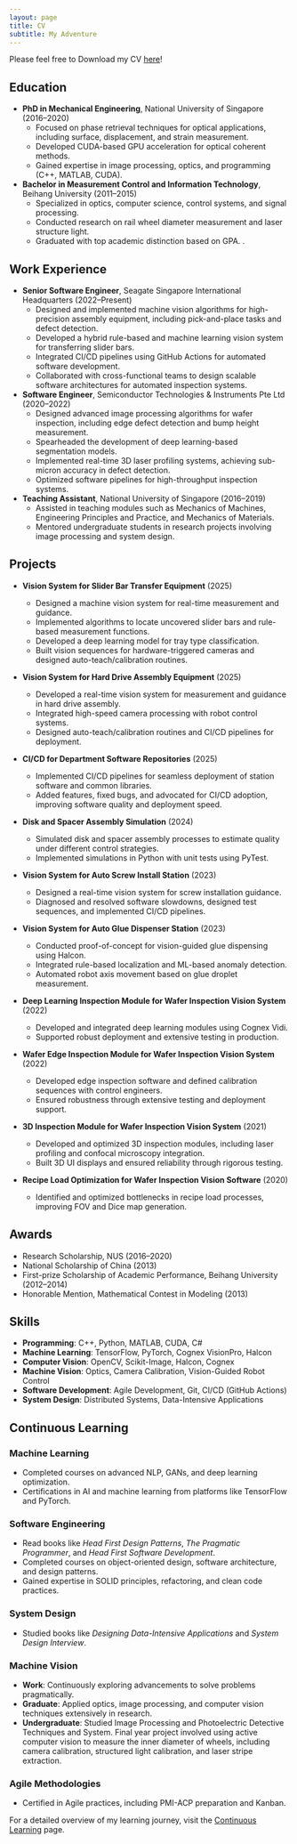 ```yaml
---
layout: page
title: CV
subtitle: My Adventure
---
```


Please feel free to Download my CV [here](/files/cv_complex.pdf)!

## Education

- **PhD in Mechanical Engineering**, National University of Singapore (2016–2020)
  - Focused on phase retrieval techniques for optical applications, including surface, displacement, and strain measurement.
  - Developed CUDA-based GPU acceleration for optical coherent methods.
  - Gained expertise in image processing, optics, and programming (C++, MATLAB, CUDA).
- **Bachelor in Measurement Control and Information Technology**, Beihang University (2011–2015)
  - Specialized in optics, computer science, control systems, and signal processing.
  - Conducted research on rail wheel diameter measurement and laser structure light.
  - Graduated with top academic distinction based on GPA.
.

## Work Experience

- **Senior Software Engineer**, Seagate Singapore International Headquarters (2022–Present)
  - Designed and implemented machine vision algorithms for high-precision assembly equipment, including pick-and-place tasks and defect detection.
  - Developed a hybrid rule-based and machine learning vision system for transferring slider bars.
  - Integrated CI/CD pipelines using GitHub Actions for automated software development.
  - Collaborated with cross-functional teams to design scalable software architectures for automated inspection systems.
- **Software Engineer**, Semiconductor Technologies & Instruments Pte Ltd (2020–2022)
  - Designed advanced image processing algorithms for wafer inspection, including edge defect detection and bump height measurement.
  - Spearheaded the development of deep learning-based segmentation models.
  - Implemented real-time 3D laser profiling systems, achieving sub-micron accuracy in defect detection.
  - Optimized software pipelines for high-throughput inspection systems.
- **Teaching Assistant**, National University of Singapore (2016–2019)
  - Assisted in teaching modules such as Mechanics of Machines, Engineering Principles and Practice, and Mechanics of Materials.
  - Mentored undergraduate students in research projects involving image processing and system design.

## Projects

- **Vision System for Slider Bar Transfer Equipment** (2025)
  - Designed a machine vision system for real-time measurement and guidance.
  - Implemented algorithms to locate uncovered slider bars and rule-based measurement functions.
  - Developed a deep learning model for tray type classification.
  - Built vision sequences for hardware-triggered cameras and designed auto-teach/calibration routines.

- **Vision System for Hard Drive Assembly Equipment** (2025)
  - Developed a real-time vision system for measurement and guidance in hard drive assembly.
  - Integrated high-speed camera processing with robot control systems.
  - Designed auto-teach/calibration routines and CI/CD pipelines for deployment.

- **CI/CD for Department Software Repositories** (2025)
  - Implemented CI/CD pipelines for seamless deployment of station software and common libraries.
  - Added features, fixed bugs, and advocated for CI/CD adoption, improving software quality and deployment speed.

- **Disk and Spacer Assembly Simulation** (2024)
  - Simulated disk and spacer assembly processes to estimate quality under different control strategies.
  - Implemented simulations in Python with unit tests using PyTest.

- **Vision System for Auto Screw Install Station** (2023)
  - Designed a real-time vision system for screw installation guidance.
  - Diagnosed and resolved software slowdowns, designed test sequences, and implemented CI/CD pipelines.

- **Vision System for Auto Glue Dispenser Station** (2023)
  - Conducted proof-of-concept for vision-guided glue dispensing using Halcon.
  - Integrated rule-based localization and ML-based anomaly detection.
  - Automated robot axis movement based on glue droplet measurement.

- **Deep Learning Inspection Module for Wafer Inspection Vision System** (2022)
  - Developed and integrated deep learning modules using Cognex Vidi.
  - Supported robust deployment and extensive testing in production.

- **Wafer Edge Inspection Module for Wafer Inspection Vision System** (2022)
  - Developed edge inspection software and defined calibration sequences with control engineers.
  - Ensured robustness through extensive testing and deployment support.

- **3D Inspection Module for Wafer Inspection Vision System** (2021)
  - Developed and optimized 3D inspection modules, including laser profiling and confocal microscopy integration.
  - Built 3D UI displays and ensured reliability through rigorous testing.

- **Recipe Load Optimization for Wafer Inspection Vision Software** (2020)
  - Identified and optimized bottlenecks in recipe load processes, improving FOV and Dice map generation.

## Awards

- Research Scholarship, NUS (2016–2020)
- National Scholarship of China (2013)
- First-prize Scholarship of Academic Performance, Beihang University (2012–2014)
- Honorable Mention, Mathematical Contest in Modeling (2013)

## Skills

- **Programming**: C++, Python, MATLAB, CUDA, C#
- **Machine Learning**: TensorFlow, PyTorch, Cognex VisionPro, Halcon
- **Computer Vision**: OpenCV, Scikit-Image, Halcon, Cognex
- **Machine Vision**: Optics, Camera Calibration, Vision-Guided Robot Control
- **Software Development**: Agile Development, Git, CI/CD (GitHub Actions)
- **System Design**: Distributed Systems, Data-Intensive Applications

## Continuous Learning

### Machine Learning
- Completed courses on advanced NLP, GANs, and deep learning optimization.
- Certifications in AI and machine learning from platforms like TensorFlow and PyTorch.

### Software Engineering
- Read books like *Head First Design Patterns*, *The Pragmatic Programmer*, and *Head First Software Development*.
- Completed courses on object-oriented design, software architecture, and design patterns.
- Gained expertise in SOLID principles, refactoring, and clean code practices.

### System Design
- Studied books like *Designing Data-Intensive Applications* and *System Design Interview*.

### Machine Vision
- **Work**: Continuously exploring advancements to solve problems pragmatically.
- **Graduate**: Applied optics, image processing, and computer vision techniques extensively in research.
- **Undergraduate**: Studied Image Processing and Photoelectric Detective Techniques and System. Final year project involved using active computer vision to measure the inner diameter of wheels, including camera calibration, structured light calibration, and laser stripe extraction.

### Agile Methodologies
- Certified in Agile practices, including PMI-ACP preparation and Kanban.

For a detailed overview of my learning journey, visit the [Continuous Learning](learning.md) page.
